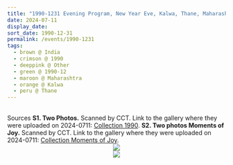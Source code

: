 ```yaml
---
title: "1990-1231 Evening Program, New Year Eve, Kalwa, Thane, Maharashtra, India"
date: 2024-07-11
display_date: 
sort_date: 1990-12-31
permalink: /events/1990-1231
tags:
  - brown @ India
  - crimson @ 1990
  - deeppink @ Other
  - green @ 1990-12
  - maroon @ Maharashtra
  - orange @ Kalwa
  - peru @ Thane
---
```


<br>

<wave-list>
  <list-title color="DarkSeaGreen" width="40">Sources</list-title>
  <list-item color="BlanchedAlmond"  width="280"><b>S1. Two Photos.</b> Scanned by CCT. Link to the gallery where they were uploaded on 2024-0711: <a href="https://eternalmoments.smugmug.com/Collections/Rosalyn-Anne-Tildesley-Collection/1990">Collection 1990</a>.</list-item> 
  <list-item color="Lavender"  width="280"><b>S2. Two photos Moments of Joy.</b> Scanned by CCT. Link to the gallery where they were uploaded on 2024-0711: <a href="https://eternalmoments.smugmug.com/Collections/Rosalyn-Anne-Tildesley-Collection/Moments-of-Joy">Collection Moments of Joy</a>.</list-item>   
</wave-list>

<div style="text-align: center"><img src="https://pub-bcc3cbe9b1e94ba1ac28915f7a3900fa.r2.dev/1990-1231_Evening_Program_New_Year_Eve_Kalwa_Thane_Maharashtra_India_01_Detail_(from_tif)_(Photo_credit_Rosalyn_Anne_Tildesley).jpg" /></div>

<div style="text-align: center"><img src="https://pub-bcc3cbe9b1e94ba1ac28915f7a3900fa.r2.dev/1990-1231_Evening_Program_New_Year_Eve_Kalwa_Thane_Maharashtra_India_00_Detail_(from_tif)_(Photo_credit_Rosalyn_Anne_Tildesley).jpg" /></div>